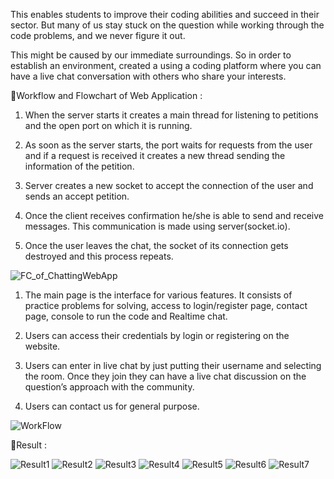 This enables students to improve their coding abilities and succeed in their sector. 
But many of us stay stuck on the question while working through the code problems, 
and we never figure it out.

This might be caused by our immediate surroundings.
So in order to establish an environment,
created a using a coding platform where you can have a 
live chat conversation with others who share your interests.

📝Workflow and Flowchart of Web Application : 

1.	When the server starts it creates a main thread for listening to petitions and the open port on which it is running.

2.	As soon as the server starts, the port waits for requests from the user and if a request is received it creates a new thread sending the information of the petition.

4.	Server creates a new socket to accept the connection of the user and sends an accept petition.

4.	Once the client receives confirmation he/she is able to send and receive messages. This
communication is made using server(socket.io).
5.	Once the user leaves the chat, the socket of its connection gets destroyed and this process repeats. 

![FC_of_ChattingWebApp](https://user-images.githubusercontent.com/86736389/225015588-a9c58595-bc35-4699-bbaa-cedc40163bef.png)

1.	The main page is the interface for various features. It consists of practice problems for solving, access to login/register page, contact page, console to run the code and Realtime chat.

2.	Users can access their credentials by login or registering on the website.
3.	Users can enter in live chat by just putting their username and selecting the room. Once they join they can have a live chat discussion on the question’s approach with the community.
4.	Users can contact us for general purpose.

![WorkFlow](https://user-images.githubusercontent.com/86736389/225015291-11be6028-7fee-461f-b1e2-ed11b3bbad27.png)


📝Result :

![Result1](https://user-images.githubusercontent.com/86736389/225016051-66c12030-96ce-405c-9799-6c189388037b.jpg)
![Result2](https://user-images.githubusercontent.com/86736389/225016063-664b021a-cd36-462c-aff0-52051ef6c439.jpg)
![Result3](https://user-images.githubusercontent.com/86736389/225016065-e99cb012-0a6f-4e2a-88b8-d054f7708641.jpg)
![Result4](https://user-images.githubusercontent.com/86736389/225016072-a03e78bb-ef26-459c-b546-a44d3b508d91.jpg)
![Result5](https://user-images.githubusercontent.com/86736389/225016079-624972f1-187c-4640-a64a-07fbea52a02f.jpg)
![Result6](https://user-images.githubusercontent.com/86736389/225016082-c355c976-0362-44e6-9aef-f11a5ac20723.jpg)
![Result7](https://user-images.githubusercontent.com/86736389/225016085-31a88a5d-52c0-4543-91f9-d8b51486685d.jpg)



